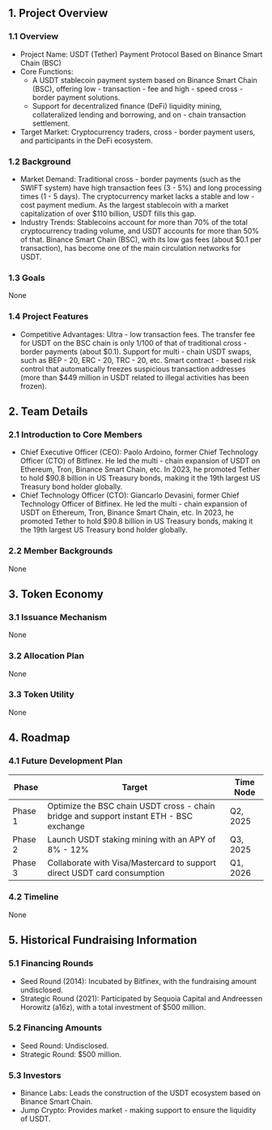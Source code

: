 ## 1. Project Overview

### 1.1 Overview
- Project Name: USDT (Tether) Payment Protocol Based on  Binance Smart Chain (BSC)
- Core Functions:
    - A USDT stablecoin payment system based on Binance Smart Chain (BSC), offering low - transaction - fee and high - speed cross - border payment solutions.
    - Support for decentralized finance (DeFi) liquidity mining, collateralized lending and borrowing, and on - chain transaction settlement.
- Target Market: Cryptocurrency traders, cross - border payment users, and participants in the DeFi ecosystem.

### 1.2 Background
- Market Demand: Traditional cross - border payments (such as the SWIFT system) have high transaction fees (3 - 5%) and long processing times (1 - 5 days). The cryptocurrency market lacks a stable and low - cost payment medium. As the largest stablecoin with a market capitalization of over $110 billion, USDT fills this gap.
- Industry Trends: Stablecoins account for more than 70% of the total cryptocurrency trading volume, and USDT accounts for more than 50% of that. Binance Smart Chain (BSC), with its low gas fees (about $0.1 per transaction), has become one of the main circulation networks for USDT.

### 1.3 Goals
None

### 1.4 Project Features
- Competitive Advantages: Ultra - low transaction fees. The transfer fee for USDT on the BSC chain is only 1/100 of that of traditional cross - border payments (about $0.1). Support for multi - chain USDT swaps, such as BEP - 20, ERC - 20, TRC - 20, etc. Smart contract - based risk control that automatically freezes suspicious transaction addresses (more than $449 million in USDT related to illegal activities has been frozen).

## 2. Team Details

### 2.1 Introduction to Core Members
- Chief Executive Officer (CEO): Paolo Ardoino, former Chief Technology Officer (CTO) of Bitfinex. He led the multi - chain expansion of USDT on Ethereum, Tron, Binance Smart Chain, etc. In 2023, he promoted Tether to hold $90.8 billion in US Treasury bonds, making it the 19th largest US Treasury bond holder globally.
- Chief Technology Officer (CTO): Giancarlo Devasini, former Chief Technology Officer of Bitfinex. He led the multi - chain expansion of USDT on Ethereum, Tron, Binance Smart Chain, etc. In 2023, he promoted Tether to hold $90.8 billion in US Treasury bonds, making it the 19th largest US Treasury bond holder globally.

### 2.2 Member Backgrounds
None

## 3. Token Economy

### 3.1 Issuance Mechanism
None

### 3.2 Allocation Plan
None

### 3.3 Token Utility
None

## 4. Roadmap

### 4.1 Future Development Plan
| Phase | Target | Time Node |
| ---- | ---- | ---- |
| Phase 1 | Optimize the BSC chain USDT cross - chain bridge and support instant ETH - BSC exchange | Q2, 2025 |
| Phase 2 | Launch USDT staking mining with an APY of 8% - 12% | Q3, 2025 |
| Phase 3 | Collaborate with Visa/Mastercard to support direct USDT card consumption | Q1, 2026 |

### 4.2 Timeline
None

## 5. Historical Fundraising Information

### 5.1 Financing Rounds
- Seed Round (2014): Incubated by Bitfinex, with the fundraising amount undisclosed.
- Strategic Round (2021): Participated by Sequoia Capital and Andreessen Horowitz (a16z), with a total investment of $500 million.

### 5.2 Financing Amounts
- Seed Round: Undisclosed.
- Strategic Round: $500 million.

### 5.3 Investors
- Binance Labs: Leads the construction of the USDT ecosystem based on Binance Smart Chain.
- Jump Crypto: Provides market - making support to ensure the liquidity of USDT.

